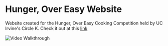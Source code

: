 # Hunger, Over Easy Website


Website created for the Hunger, Over Easy Cooking Competition held by UC Irvine's Circle K.
Check it out at this [link](https://www.ucicirclek.com/hungerovereasy/)

<img src="http://g.recordit.co/Boa5nok2me.gif" title='Video Walkthrough' width='' alt='Video Walkthrough'/>
